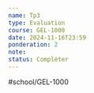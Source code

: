 ```yaml
---
name: Tp3
type: Evaluation
course: GEL-1000
date: 2024-11-16T23:59
ponderation: 2
note:
status: Compléter
---
```

#school/GEL-1000  

